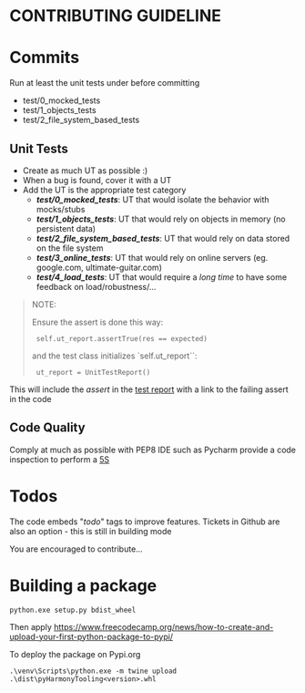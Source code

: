 CONTRIBUTING GUIDELINE
========================

# Commits
Run at least the unit tests under before committing
* test/0_mocked_tests
* test/1_objects_tests
* test/2_file_system_based_tests

## Unit Tests
- Create as much UT as possible :)
- When a bug is found, cover it with a UT
- Add the UT is the appropriate test category
  * _**test/0_mocked_tests**_: UT that would isolate the behavior with mocks/stubs
  * _**test/1_objects_tests**_: UT that would rely on objects in memory (no persistent data)
  * _**test/2_file_system_based_tests**_: UT that would rely on data stored on the file system
  * _**test/3_online_tests**_: UT that would rely on online servers (eg. google.com, ultimate-guitar.com)
  * _**test/4_load_tests**_: UT that would require a *long time* to have some feedback on load/robustness/...

> NOTE:
>
> Ensure the assert is done this way:
>
>      self.ut_report.assertTrue(res == expected)
> and the test class initializes `self.ut_report``:
> 
>      ut_report = UnitTestReport()
This will include the *assert* in the [test report](unit_test_report.md) with a link to the failing assert in the code

## Code Quality
Comply at much as possible with PEP8
IDE such as Pycharm provide a code inspection to perform a [5S](https://www.agilitest.com/cards/5s-on-code)

# Todos
The code embeds "_todo_" tags to improve features.
Tickets in Github are also an option - this is still in building mode

You are encouraged to contribute...

# Building a package
    
    python.exe setup.py bdist_wheel

Then apply https://www.freecodecamp.org/news/how-to-create-and-upload-your-first-python-package-to-pypi/

To deploy the package on Pypi.org

    .\venv\Scripts\python.exe -m twine upload .\dist\pyHarmonyTooling<version>.whl